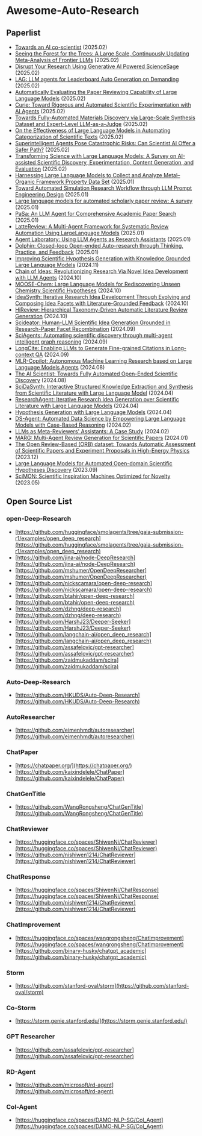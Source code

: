 # Awesome-Auto-Research
## Paperlist
- [Towards an AI co-scientist](https://arxiv.org/abs/2502.18864) (2025.02)
- [Seeing the Forest for the Trees: A Large Scale, Continuously Updating Meta-Analysis of Frontier LLMs](https://arxiv.org/abs/2502.18791) (2025.02)
- [Disrupt Your Research Using Generative AI Powered ScienceSage](https://arxiv.org/abs/2502.18479) (2025.02)
- [LAG: LLM agents for Leaderboard Auto Generation on Demanding](https://arxiv.org/abs/2502.18209) (2025.02)
- [Automatically Evaluating the Paper Reviewing Capability of Large Language Models](https://arxiv.org/abs/2502.17086) (2025.02)
- [Curie: Toward Rigorous and Automated Scientific Experimentation with AI Agents](https://arxiv.org/abs/2502.18209) (2025.02)
- [Towards Fully-Automated Materials Discovery via Large-Scale Synthesis Dataset and Expert-Level LLM-as-a-Judge](https://arxiv.org/abs/2502.16457) (2025.02)
- [On the Effectiveness of Large Language Models in Automating Categorization of Scientific Texts](https://arxiv.org/abs/2502.15745) (2025.02)
- [Superintelligent Agents Pose Catastrophic Risks: Can Scientist AI Offer a Safer Path?](https://arxiv.org/abs/2502.15657) (2025.02)
- [Transforming Science with Large Language Models: A Survey on AI-assisted Scientific Discovery, Experimentation, Content Generation, and Evaluation](https://arxiv.org/abs/2502.05151) (2025.02)
- [Harnessing Large Language Models to Collect and Analyze Metal–Organic Framework Property Data Set](https://pubs.acs.org/doi/abs/10.1021/jacs.4c11085) (2025.01)
- [Toward Automated Simulation Research Workflow through LLM Prompt Engineering Design](https://pubs.acs.org/doi/abs/10.1021/acs.jcim.4c01653#) (2025.01)
- [Large language models for automated scholarly paper review: A survey](https://arxiv.org/abs/2501.10326) (2025.01)
- [PaSa: An LLM Agent for Comprehensive Academic Paper Search](https://arxiv.org/abs/2501.10120) (2025.01)
- [LatteReview: A Multi-Agent Framework for Systematic Review Automation Using LargeLanguage Models](https://arxiv.org/abs/2501.05468) (2025.01)
- [Agent Laboratory: Using LLM Agents as Research Assistants](https://arxiv.org/abs/2501.04227) (2025.01)
- [Dolphin: Closed-loop Open-ended Auto-research through Thinking, Practice, and Feedback](https://arxiv.org/abs/2501.03916) (2025.01)
- [Improving Scientific Hypothesis Generation with Knowledge Grounded Large Language Models](https://arxiv.org/abs/2411.02382) (2024.11)
- [Chain of Ideas: Revolutionizing Research Via Novel Idea Development with LLM Agents](https://arxiv.org/abs/2410.13185) (2024.10)
- [MOOSE-Chem: Large Language Models for Rediscovering Unseen Chemistry Scientific Hypotheses](https://arxiv.org/abs/2410.07076) (2024.10)
- [IdeaSynth: Iterative Research Idea Development Through Evolving and Composing Idea Facets with Literature-Grounded Feedback](https://arxiv.org/abs/2410.04025) (2024.10)
- [HiReview: Hierarchical Taxonomy-Driven Automatic Literature Review Generation](https://arxiv.org/abs/2410.03761) (2024.10)
- [Scideator: Human-LLM Scientific Idea Generation Grounded in Research-Paper Facet Recombination](https://arxiv.org/abs/2409.14634) (2024.09)
- [SciAgents: Automating scientific discovery through multi-agent intelligent graph reasoning](https://arxiv.org/pdf/2409.05556) (2024.09)
- [LongCite: Enabling LLMs to Generate Fine-grained Citations in Long-context QA](https://arxiv.org/abs/2409.02897) (2024.09)
- [MLR-Copilot: Autonomous Machine Learning Research based on Large Language Models Agents](https://arxiv.org/pdf/2408.14033) (2024.08)
- [The AI Scientist: Towards Fully Automated Open-Ended Scientific Discovery](https://papers.cool/arxiv/2408.06292) (2024.08)
- [SciDaSynth: Interactive Structured Knowledge Extraction and Synthesis from Scientific Literature with Large Language Model](https://arxiv.org/abs/2404.13765) (2024.04)
- [ResearchAgent: Iterative Research Idea Generation over Scientific Literature with Large Language Models](https://arxiv.org/abs/2404.07738) (2024.04)
- [Hypothesis Generation with Large Language Models](https://arxiv.org/abs/2404.04326) (2024.04)
- [DS-Agent: Automated Data Science by Empowering Large Language Models with Case-Based Reasoning](https://arxiv.org/abs/2402.17453) (2024.02)
- [LLMs as Meta-Reviewers' Assistants: A Case Study](https://arxiv.org/abs/2402.15589) (2024.02)
- [MARG: Multi-Agent Review Generation for Scientific Papers](https://arxiv.org/abs/2401.04259) (2024.01)
- [The Open Review-Based (ORB) dataset: Towards Automatic Assessment of Scientific Papers and Experiment Proposals in High-Energy Physics](https://arxiv.org/abs/2312.04576) (2023.12)
- [Large Language Models for Automated Open-domain Scientific Hypotheses Discovery](https://arxiv.org/abs/2309.02726) (2023.09)
- [SciMON: Scientific Inspiration Machines Optimized for Novelty](https://arxiv.org/abs/2305.14259) (2023.05)

## Open Source List
### open-Deep-Research
- [https://github.com/huggingface/smolagents/tree/gaia-submission-r1/examples/open_deep_research](https://github.com/huggingface/smolagents/tree/gaia-submission-r1/examples/open_deep_research)
- [https://github.com/jina-ai/node-DeepResearch](https://github.com/jina-ai/node-DeepResearch)
- [https://github.com/mshumer/OpenDeepResearcher](https://github.com/mshumer/OpenDeepResearcher)
- [https://github.com/nickscamara/open-deep-research](https://github.com/nickscamara/open-deep-research)
- [https://github.com/btahir/open-deep-research](https://github.com/btahir/open-deep-research)
- [https://github.com/dzhng/deep-research](https://github.com/dzhng/deep-research)
- [https://github.com/HarshJ23/Deeper-Seeker](https://github.com/HarshJ23/Deeper-Seeker)
- [https://github.com/langchain-ai/open_deep_research](https://github.com/langchain-ai/open_deep_research)
- [https://github.com/assafelovic/gpt-researcher](https://github.com/assafelovic/gpt-researcher)
- [https://github.com/zaidmukaddam/scira](https://github.com/zaidmukaddam/scira)
### Auto-Deep-Research
- [https://github.com/HKUDS/Auto-Deep-Research](https://github.com/HKUDS/Auto-Deep-Research)
### AutoResearcher
- [https://github.com/eimenhmdt/autoresearcher](https://github.com/eimenhmdt/autoresearcher)
### ChatPaper
- [https://chatpaper.org/](https://chatpaper.org/)
- [https://github.com/kaixindelele/ChatPaper](https://github.com/kaixindelele/ChatPaper)
### ChatGenTitle
- [https://github.com/WangRongsheng/ChatGenTitle](https://github.com/WangRongsheng/ChatGenTitle)
### ChatReviewer
- [https://huggingface.co/spaces/ShiwenNi/ChatReviewer](https://huggingface.co/spaces/ShiwenNi/ChatReviewer)
- [https://github.com/nishiwen1214/ChatReviewer](https://github.com/nishiwen1214/ChatReviewer)
### ChatResponse
- [https://huggingface.co/spaces/ShiwenNi/ChatResponse](https://huggingface.co/spaces/ShiwenNi/ChatResponse)
- [https://github.com/nishiwen1214/ChatReviewer](https://github.com/nishiwen1214/ChatReviewer)
### ChatImprovement
- [https://huggingface.co/spaces/wangrongsheng/ChatImprovement](https://huggingface.co/spaces/wangrongsheng/ChatImprovement)
- [https://github.com/binary-husky/chatgpt_academic](https://github.com/binary-husky/chatgpt_academic)
### Storm
- [https://github.com/stanford-oval/storm](https://github.com/stanford-oval/storm)
### Co-Storm
- [https://storm.genie.stanford.edu/](https://storm.genie.stanford.edu/)
### GPT Researcher
- [https://github.com/assafelovic/gpt-researcher](https://github.com/assafelovic/gpt-researcher)
### RD-Agent
- [https://github.com/microsoft/rd-agent](https://github.com/microsoft/rd-agent)
### Col-Agent
- [https://huggingface.co/spaces/DAMO-NLP-SG/CoI_Agent](https://huggingface.co/spaces/DAMO-NLP-SG/CoI_Agent)
